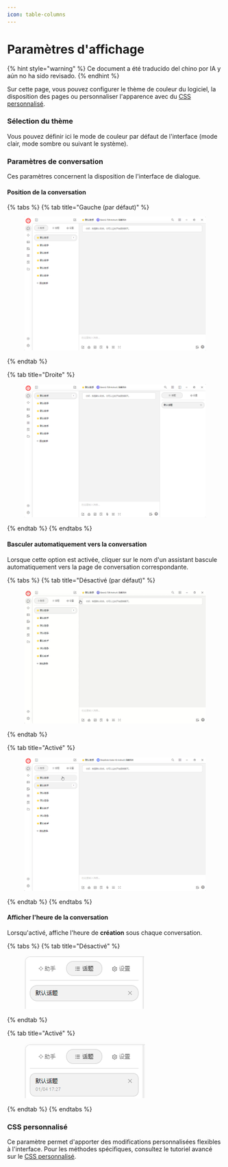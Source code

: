 ```yaml
---
icon: table-columns
---
```

# Paramètres d'affichage


{% hint style="warning" %}
Ce document a été traducido del chino por IA y aún no ha sido revisado.
{% endhint %}




Sur cette page, vous pouvez configurer le thème de couleur du logiciel, la disposition des pages ou personnaliser l'apparence avec du [CSS personnalisé](../../../personalization-settings/css.md).

### Sélection du thème

Vous pouvez définir ici le mode de couleur par défaut de l'interface (mode clair, mode sombre ou suivant le système).

### Paramètres de conversation

Ces paramètres concernent la disposition de l'interface de dialogue.

#### Position de la conversation

{% tabs %}
{% tab title="Gauche (par défaut)" %}
<figure><img src="../../../.gitbook/assets/image (10) (1).png" alt=""><figcaption></figcaption></figure>
{% endtab %}

{% tab title="Droite" %}
<figure><img src="../../../.gitbook/assets/image (11).png" alt=""><figcaption></figcaption></figure>
{% endtab %}
{% endtabs %}

#### Basculer automatiquement vers la conversation

Lorsque cette option est activée, cliquer sur le nom d'un assistant bascule automatiquement vers la page de conversation correspondante.

{% tabs %}
{% tab title="Désactivé (par défaut)" %}
<figure><img src="../../../.gitbook/assets/Honeycam 2025-01-04 17-35-43.gif" alt=""><figcaption></figcaption></figure>
{% endtab %}

{% tab title="Activé" %}
<figure><img src="../../../.gitbook/assets/Honeycam 2025-01-04 17-38-18.gif" alt=""><figcaption></figcaption></figure>
{% endtab %}
{% endtabs %}

#### Afficher l'heure de la conversation

Lorsqu'activé, affiche l'heure de **création** sous chaque conversation.

{% tabs %}
{% tab title="Désactivé" %}
<figure><img src="../../../.gitbook/assets/image (14).png" alt=""><figcaption></figcaption></figure>
{% endtab %}

{% tab title="Activé" %}
<figure><img src="../../../.gitbook/assets/image (12).png" alt=""><figcaption></figcaption></figure>
{% endtab %}
{% endtabs %}

### CSS personnalisé

Ce paramètre permet d'apporter des modifications personnalisées flexibles à l'interface. Pour les méthodes spécifiques, consultez le tutoriel avancé sur le [CSS personnalisé](../../../personalization-settings/css.md).